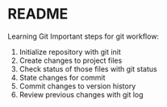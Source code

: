 # README #

Learning Git
Important steps for git workflow:

1. Initialize repository with git init
2. Create changes to project files
3. Check status of those files with git status
4. State changes for commit
5. Commit changes to version history
6. Review previous changes with git log
